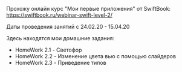 Прохожу онлайн курс "Мои первые приложения" от SwiftBook:<br>
https://swiftbook.ru/webinar-swift-level-2/

Даты проведения занятий с 24.02.20 - 15.04.20

Здесь находятся мои домашние задания:<br>
* HomeWork 2.1 - Светофор <br>
* HomeWork 2.2 - Изменение цвета вью с помощью слайдеров<br>
* HomeWork 2.3 - Приведение типов
